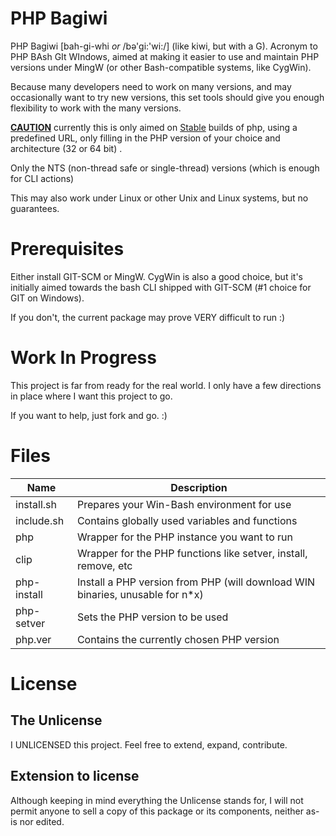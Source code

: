 # PHP Bagiwi

PHP Bagiwi [bah-gi-whi _or_ /bə'gi:'wi:/] (like kiwi, but with a G). Acronym to PHP BAsh GIt WIndows, aimed at making it easier to use and maintain PHP 
versions under MingW (or other Bash-compatible systems, like CygWin).

Because many developers need to work on many versions, and may occasionally want to try new versions,
this set tools should give you enough flexibility to work with the many versions.

<u>**CAUTION**</u> currently this is only aimed on <u>Stable</u> builds of php, using a predefined URL,
only filling in the PHP version of your choice and architecture (32 or 64 bit) . 

Only the NTS (non-thread safe or single-thread) versions (which is enough for CLI actions)

This may also work under Linux or other Unix and Linux systems, but no guarantees.

# Prerequisites
Either install GIT-SCM or MingW. CygWin is also a good choice, but it's initially aimed towards the
bash CLI shipped with GIT-SCM (#1 choice for GIT on Windows).

If you don't, the current package may prove VERY difficult to run :)

# Work In Progress
This project is far from ready for the real world. I only have a few directions in place where I want this project to go.

If you want to help, just fork and go. :)

# Files
| Name        | Description                                                                   |
|-------------|-------------------------------------------------------------------------------|
| install.sh  | Prepares your Win-Bash environment for use                                    |
| include.sh  | Contains globally used variables and functions                                |
| php         | Wrapper for the PHP instance you want to run                                  |
| clip        | Wrapper for the PHP functions like setver, install, remove, etc               |
| php-install | Install a PHP version from PHP (will download WIN binaries, unusable for n*x) |
| php-setver  | Sets the PHP version to be used                                               |
| php.ver     | Contains the currently chosen PHP version                                     |

# License
## The Unlicense
I UNLICENSED this project. Feel free to extend, expand, contribute.

## Extension to license
Although keeping in mind everything the Unlicense stands for, I will not permit anyone to sell a copy of this package or its components, neither as-is nor edited.
